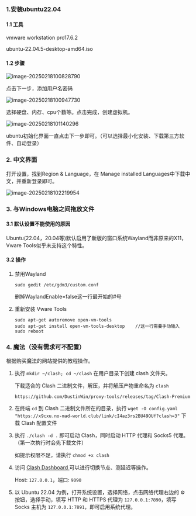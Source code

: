 ### 1.安装ubuntu22.04

#### 1.1 工具

vmware workstation pro17.6.2

ubuntu-22.04.5-desktop-amd64.iso

#### 1.2 步骤

![image-20250218100828790](https://s2.loli.net/2025/02/18/nmCP5TLq4Q2p63g.png)

点击下一步，添加用户名密码

![image-20250218100947730](https://s2.loli.net/2025/02/18/isMGWx3CjERd1p2.png)

选择硬盘、内存、cpu个数等。点击完成，创建虚拟机。

![image-20250218101140296](https://s2.loli.net/2025/02/18/SPi7438rjOMphZf.png)

ubuntu初始化界面一直点击下一步即可。（可以选择最小化安装、下载第三方软件、自动登录）



### 2. 中文界面

打开设置，找到Region & Language，在 Manage installed Languages中下载中文，并重新登录即可。

![image-20250218102219954](https://s2.loli.net/2025/02/18/SZp1PRXw6HIel34.png)

### 3. 与Windows电脑之间拖放文件

#### 3.1 默认设置不能使用的原因

Ubuntu(22.04，20.04等)默认启用了新版的窗口系统Wayland而非原来的X11，Vware Tools似乎未支持这个特性。

#### 3.2 操作

1. 禁用Wayland

   ```
   sudo gedit /etc/gdm3/custom.conf
   ```

   删掉WaylandEnable=false这一行最开始的#号

2. 重新安装 Vware Tools

   ```
   sudo apt-get autoremove open-vm-tools
   sudo apt-get install open-vm-tools-desktop    //这一行需要手动输入
   sudo reboot
   ```

   

### 4. 魔法（没有需求可不配置）

根据购买魔法的网站提供的教程操作。

1. 执行 `mkdir ~/clash; cd ~/clash` 在用户目录下创建 clash 文件夹。

   下载适合的 Clash 二进制文件，解压，并将解压产物重命名为 `clash`

   ```
   https://github.com/DustinWin/proxy-tools/releases/tag/Clash-Premium
   ```

2. 在终端 `cd` 到 Clash 二进制文件所在的目录，执行 `wget -O config.yaml "https://x9cxu.no-mad-world.club/link/cI4az3rs2BU49OUf?clash=3"` 下载 Clash 配置文件

3. 执行 `./clash -d .` 即可启动 Clash，同时启动 HTTP 代理和 Socks5 代理。（第一次执行时会先下载文件）

   如提示权限不足，请执行 `chmod +x clash`

4. 访问 [Clash Dashboard ](https://clash.razord.top/)可以进行切换节点、测延迟等操作。

   Host: `127.0.0.1`，端口: `9090`

5. 以 Ubuntu 22.04 为例，打开系统设置，选择网络，点击网络代理右边的 ⚙ 按钮，选择手动，填写 HTTP 和 HTTPS 代理为 `127.0.0.1:7890`，填写 Socks 主机为 `127.0.0.1:7891`，即可启用系统代理。